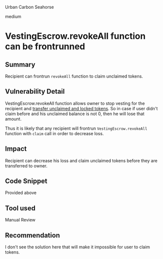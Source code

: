 Urban Carbon Seahorse

medium

# VestingEscrow.revokeAll function can be frontrunned

## Summary
Recipient can frontrun `revokeAll` function to claim unclaimed tokens.
## Vulnerability Detail
VestingEscrow.revokeAll function allows owner to stop vesting for the recipient and [transfer unclaimed and locked tokens](https://github.com/sherlock-audit/2024-01-rio-vesting-escrow/blob/main/rio-vesting-escrow/src/VestingEscrow.sol#L181). So in case if user didn't claim before and his unclaimed balance is not 0, then he will lose that amount.

Thus it is likely that any recipient will frontrun `VestingEscrow.revokeAll` function with `claim` call in order to decrease loss.
## Impact
Recipient can decrease his loss and claim unclaimed tokens before they are transferred to owner.
## Code Snippet
Provided above
## Tool used

Manual Review

## Recommendation
I don't see the solution here that will make it impossible for user to claim tokens.